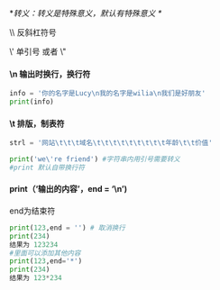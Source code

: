 **转义：转义是特殊意义，默认有特殊意义  \**

\\\ 反斜杠符号

\\' 单引号 或者 \\"

#### \n 输出时换行，换行符

```python
info = '你的名字是Lucy\n我的名字是wilia\n我们是好朋友'
print(info)
```

#### \t 排版，制表符

```python
strl = '网站\t\t\t域名\t\t\t\t\t\t\t\t\t年龄\t\t价值'

print('we\'re friend') #字符串内用引号需要转义
#print 默认自带换行符
```

#### print（‘输出的内容’，end = ‘\n’) 

end为结束符

```python
print(123,end = '') # 取消换行
print(234)
结果为 123234
#里面可以添加其他内容
print(123,end='*')
print(234)
结果为 123*234
```

